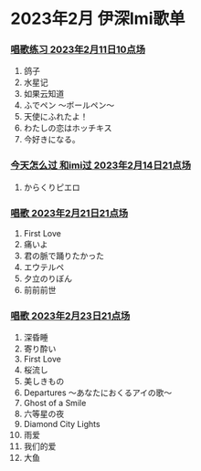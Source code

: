 # 2023年2月 伊深Imi歌单

### [唱歌练习 2023年2月11日10点场](https://www.bilibili.com/video/BV1rd4y1J7jx/)
1. 鸽子
2. 水星记
3. 如果云知道
4. ふでペン ～ボールペン～
5. 天使にふれたよ！
6. わたしの恋はホッチキス
7. 今好きになる。

### [今天怎么过 和imi过 2023年2月14日21点场](https://www.bilibili.com/video/BV1Me4y1A7fD/)
1. からくりピエロ

### [唱歌 2023年2月21日21点场](https://www.bilibili.com/video/BV1H54y1A7Q7/)
1. First Love
2. 痛いよ
3. 君の脈で踊りたかった
4. エウテルペ
5. 夕立のりぼん
6. 前前前世

### [唱歌 2023年2月23日21点场](https://www.bilibili.com/video/BV1BT411i7bG/)
1. 深昏睡
2. 寄り酔い
3. First Love
4. 桜流し
5. 美しきもの
6. Departures ～あなたにおくるアイの歌～
7. Ghost of a Smile
8. 六等星の夜
9. Diamond City Lights
10. 雨爱
11. 我们的爱
12. 大鱼
